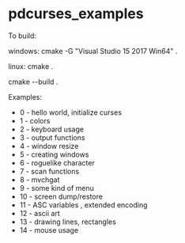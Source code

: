 # pdcurses_examples

To build:

windows: cmake -G "Visual Studio 15 2017 Win64" .

linux: cmake .

cmake --build .

Examples:

 - 0 - hello world, initialize curses
 - 1 - colors
 - 2 - keyboard usage
 - 3 - output functions
 - 4 - window resize
 - 5 - creating windows 
 - 6 - roguelike character
 - 7 - scan functions
 - 8 - mvchgat
 - 9 - some kind of menu
 - 10 - screen dump/restore
 - 11 - ASC variables , extended encoding
 - 12 - ascii art
 - 13 - drawing lines, rectangles
 - 14 - mouse usage
